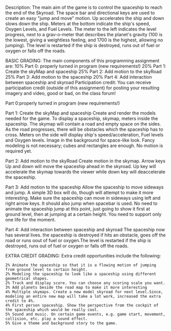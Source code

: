 Description:
The main aim of the game is to control the spaceship to reach the end of the Skyroad. The space bar and directional keys are used to create an easy "jump and move" motion. Up accelerates the ship and down slows down the ship. Meters at the bottom indicate the ship's speed, Oxygen Levels, and Fuel Levels. The meter to the left indicates the level progress, next to a grav-o-meter that describes the planet's gravity (100 is the lowest, giving a weightless feeling, and 1700 is the highest, allowing no jumping). The level is restarted if the ship is destroyed, runs out of fuel or oxygen or falls off the roads.

BASIC GRADING:
The main components of this programming assignment are:
    10% Part 0: properly turned in program (new requirements!)
    20% Part 1: Create the skyMap and spaceship
    25% Part 2: Add motion to the skyRoad
    25% Part 3: Add motion to the spaceship
    20% Part 4: Add interaction between spaceship and skyroad
    Participation credit: You can receive participation credit (outside of this assignment) for posting your resulting imagery and video, good or bad, on the class forum!

Part 0:properly turned in program (new requirements!) 

Part 1: Create the skyMap and spaceship
Create and render the models needed for the game. To display a spaceship, skymap, meters inside the spaceship. The skymap will contain a road and empty space on the sides. As the road progresses, there will be obstacles which the spaceship has to cross. Meters on the side will display ship's speed/acceleration, Fuel levels and Oxygen levels. Image in the background for space-like look. Fancy modeling is not necessary; cubes and rectangles are enough. No motion is required yet.

Part 2: Add motion to the skyRoad
Create motion in the skymap. Arrow keys Up and down will move the spaceship ahead in the skyroad. Up key will accelerate the skymap towards the viewer while down key will deaccelerate the spaceship.

Part 3: Add motion to the spaceship
Allow the spaceship to move sideways and jump. A simple 3D box will do, though will attempt to make it more interesting. Make sure the spaceship can move in sideways using left and right arrow keys. It should also jump when spacebar is used. No need to animate the spaceship jump at this point, just going to show it first at ground level, then at jumping at a certain height. You need to support only one life for the moment.

Part 4: Add interaction between spaceship and skyroad
The spaceship now has several lives. the spaceship is destroyed if hits an obstacle, goes off the road or runs oout of fuel or oxygen.The level is restarted if the ship is destroyed, runs out of fuel or oxygen or falls off the roads.

EXTRA CREDIT GRADING:
Extra credit opportunities include the following:

    2% Animate the spaceship so that it is a flowing motion of jumping from ground level to certain height.
    2% Modeling the spaceship to look like a spaceship using different geometrical shapes.
    2% Track and display score. You can choose any scoring scale you want.
    3% Add planets beside the road map to make it more interesting
    4% Multiple skymaps. Create a new model skyroad for next level.Since, modeling an entire new map will take a lot work, increased the extra 	      credit to 4%. 
    4% First person spaceship. Show the perspective from the cockpit of the spaceship which would be really cool.
    5% Sound and music. On certain game events, e.g. game start, movement, collision, etc. play a sound effect. 
    5% Give a theme and background story to the game.



